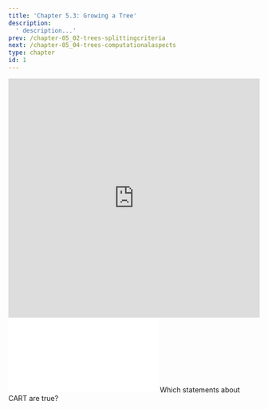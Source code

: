 ```yaml
---
title: 'Chapter 5.3: Growing a Tree'
description:
  ' description...'
prev: /chapter-05_02-trees-splittingcriteria
next: /chapter-05_04-trees-computationalaspects
type: chapter
id: 1
---
```


<exercise id="1" title="Video Lecture">

<iframe width="100%" height="480" src="https://www.youtube.com/embed/UjuJCgeZ6HA" frameborder="0" allow="accelerometer; autoplay; encrypted-media; gyroscope; picture-in-picture" allowfullscreen></iframe>

</exercise>

<exercise id="2" title="Slides">

<object data="pdfs/5/slides-cart-treegrowing.pdf" type="application/pdf" style="width:100%;height:480px">
    <embed src="pdfs/5/slides-cart-treegrowing.pdf" type="application/pdf" />
</object>

</exercise>


<exercise id="3" title="Quiz">
Which statements about CART are true?
<choice>
<opt text="To find optimal splits, one iterates over all features, and for each feature over all possible split points." correct="true">
</opt>
<opt text="To find optimal splits, we use the one that splits the data approximately in half in each step.">
</opt>
<opt text="To find optimal splits, we evaluate the possible splits only on the data that ended up in the parent node we are trying to split." correct="true">
</opt>
<opt text="The optimal split results in the lowest sum of empirical risks in the child nodes." correct="true">
</opt>
<opt text="Monotone transformations of several features will change the structure of the tree.">
</opt>
<opt text="The CART algorithm cannot go on training if every node contains exactly one observation" correct="true">
</opt>
</choice>
</exercise>